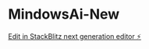 # MindowsAi-New

[Edit in StackBlitz next generation editor ⚡️](https://stackblitz.com/~/github.com/MrAnas-Dot/MindowsAi-New)